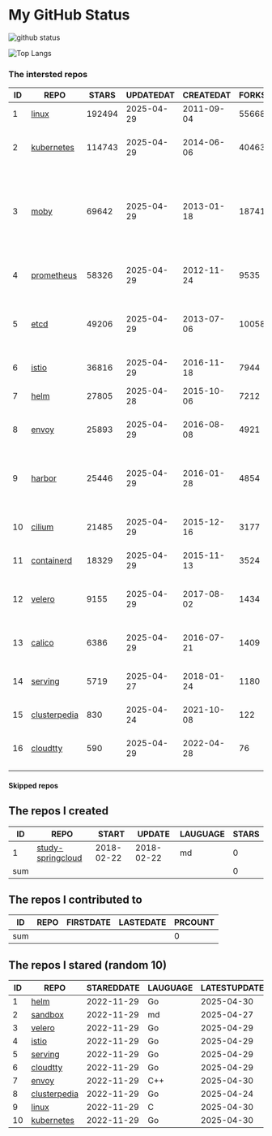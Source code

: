 # My GitHub Status

<img src="https://github-readme-stats-1.yihong0618.vercel.app/api?username=daoqingniu&show_icons=true&&&hide_title=true&count_private=true" alt="github status" />

![Top Langs](https://github-readme-stats-1.yihong0618.vercel.app/api/top-langs/?username=daoqingniu&layout=compact)

<!--START_SECTION:github_repos-->
### The intersted repos
| ID |                              REPO                               | STARS  | UPDATEDAT  | CREATEDAT  | FORKSCOUNT |                                                DESCRIPTIONS                                                |
|----|-----------------------------------------------------------------|--------|------------|------------|------------|------------------------------------------------------------------------------------------------------------|
|  1 | [linux](https://github.com/torvalds/linux)                      | 192494 | 2025-04-29 | 2011-09-04 |      55668 | Linux kernel source tree                                                                                   |
|  2 | [kubernetes](https://github.com/kubernetes/kubernetes)          | 114743 | 2025-04-29 | 2014-06-06 |      40463 | Production-Grade Container Scheduling and Management                                                       |
|  3 | [moby](https://github.com/moby/moby)                            |  69642 | 2025-04-29 | 2013-01-18 |      18741 | The Moby Project - a collaborative project for the container ecosystem to assemble container-based systems |
|  4 | [prometheus](https://github.com/prometheus/prometheus)          |  58326 | 2025-04-29 | 2012-11-24 |       9535 | The Prometheus monitoring system and time series database.                                                 |
|  5 | [etcd](https://github.com/etcd-io/etcd)                         |  49206 | 2025-04-29 | 2013-07-06 |      10058 | Distributed reliable key-value store for the most critical data of a distributed system                    |
|  6 | [istio](https://github.com/istio/istio)                         |  36816 | 2025-04-29 | 2016-11-18 |       7944 | Connect, secure, control, and observe services.                                                            |
|  7 | [helm](https://github.com/helm/helm)                            |  27805 | 2025-04-28 | 2015-10-06 |       7212 | The Kubernetes Package Manager                                                                             |
|  8 | [envoy](https://github.com/envoyproxy/envoy)                    |  25893 | 2025-04-29 | 2016-08-08 |       4921 | Cloud-native high-performance edge/middle/service proxy                                                    |
|  9 | [harbor](https://github.com/goharbor/harbor)                    |  25446 | 2025-04-29 | 2016-01-28 |       4854 | An open source trusted cloud native registry project that stores, signs, and scans content.                |
| 10 | [cilium](https://github.com/cilium/cilium)                      |  21485 | 2025-04-29 | 2015-12-16 |       3177 | eBPF-based Networking, Security, and Observability                                                         |
| 11 | [containerd](https://github.com/containerd/containerd)          |  18329 | 2025-04-29 | 2015-11-13 |       3524 | An open and reliable container runtime                                                                     |
| 12 | [velero](https://github.com/vmware-tanzu/velero)                |   9155 | 2025-04-29 | 2017-08-02 |       1434 | Backup and migrate Kubernetes applications and their persistent volumes                                    |
| 13 | [calico](https://github.com/projectcalico/calico)               |   6386 | 2025-04-29 | 2016-07-21 |       1409 | Cloud native networking and network security                                                               |
| 14 | [serving](https://github.com/knative/serving)                   |   5719 | 2025-04-27 | 2018-01-24 |       1180 | Kubernetes-based, scale-to-zero, request-driven compute                                                    |
| 15 | [clusterpedia](https://github.com/clusterpedia-io/clusterpedia) |    830 | 2025-04-24 | 2021-10-08 |        122 | The Encyclopedia of Kubernetes clusters                                                                    |
| 16 | [cloudtty](https://github.com/cloudtty/cloudtty)                |    590 | 2025-04-29 | 2022-04-28 |         76 | A Friendly Kubernetes CloudShell (Web Terminal) !                                                          |



#### Skipped repos
<!--END_SECTION:github_repos-->

<!--START_SECTION:my_github-->
## The repos I created
| ID  |                                 REPO                                 |   START    |   UPDATE   | LAUGUAGE | STARS |
|-----|----------------------------------------------------------------------|------------|------------|----------|-------|
|   1 | [study-springcloud](https://github.com/daoqingniu/study-springcloud) | 2018-02-22 | 2018-02-22 | md       |     0 |
| sum |                                                                      |            |            |          |     0 |

## The repos I contributed to
| ID  | REPO | FIRSTDATE | LASTEDATE | PRCOUNT |
|-----|------|-----------|-----------|---------|
| sum |      |           |           |       0 |

## The repos I stared (random 10)
| ID |                              REPO                               | STAREDDATE | LAUGUAGE | LATESTUPDATE |
|----|-----------------------------------------------------------------|------------|----------|--------------|
|  1 | [helm](https://github.com/helm/helm)                            | 2022-11-29 | Go       | 2025-04-30   |
|  2 | [sandbox](https://github.com/cncf/sandbox)                      | 2022-11-29 | md       | 2025-04-27   |
|  3 | [velero](https://github.com/vmware-tanzu/velero)                | 2022-11-29 | Go       | 2025-04-29   |
|  4 | [istio](https://github.com/istio/istio)                         | 2022-11-29 | Go       | 2025-04-29   |
|  5 | [serving](https://github.com/knative/serving)                   | 2022-11-29 | Go       | 2025-04-29   |
|  6 | [cloudtty](https://github.com/cloudtty/cloudtty)                | 2022-11-29 | Go       | 2025-04-29   |
|  7 | [envoy](https://github.com/envoyproxy/envoy)                    | 2022-11-29 | C++      | 2025-04-30   |
|  8 | [clusterpedia](https://github.com/clusterpedia-io/clusterpedia) | 2022-11-29 | Go       | 2025-04-24   |
|  9 | [linux](https://github.com/torvalds/linux)                      | 2022-11-29 | C        | 2025-04-30   |
| 10 | [kubernetes](https://github.com/kubernetes/kubernetes)          | 2022-11-29 | Go       | 2025-04-30   |

<!--END_SECTION:my_github-->
